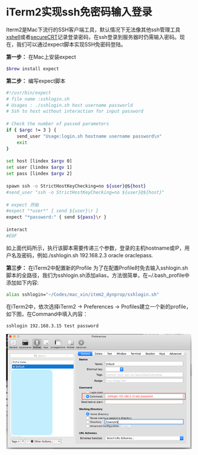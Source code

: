 # iTerm2实现ssh免密码输入登录
Iterm2是Mac下流行的SSH客户端工具，默认情况下无法像其他ssh管理工具[xshell](https://www.netsarang.com/products/xsh_overview.html)或者[secureCRT](https://www.vandyke.com/products/securecrt/)记录登录密码，在ssh登录到服务器时仍需输入密码。现在，我们可以通过expect脚本实现SSH免密码登陆。

**第一步：**  在Mac上安装expect
```bash
$brew install expect
```

**第二步：** 编写expect脚本
```bash
#!/usr/bin/expect
# file name :sshlogin.sh
# Usages : ./sshlogin.sh host username passworld
# Ssh to host without interaction for input password

# Check the number of passed parameters
if { $argc != 3 } {
    send_user "Usage:login.sh hostname username password\n"
    exit
}

set host [lindex $argv 0]
set user [lindex $argv 1]
set pass [lindex $argv 2]

spawn ssh -o StrictHostKeyChecking=no ${user}@${host}
#send_user "ssh -o StrictHostKeyChecking=no ${user}@${host}"

# expect 开始
#expect "*user*" { send ${user}\r }
expect "*password:" { send ${pass}\r }

interact
#EOF
```

如上面代码所示，执行该脚本需要传递三个参数，登录的主机hostname或IP，用户名及密码，例如./sshlogin.sh 192.168.2.3 oracle oraclepass.

**第三步：** 在iTerm2中配置新的Profile
为了在配置Profile时免去输入sshlogin.sh脚本的全路径，我们为sshlogin.sh添加alias，方法很简单，在~/.bash_profile中添加如下内容:

```bash
alias sshlogin="~/Codes/mac_xin/item2_dynprop/sshlogin.sh"
```

在iTerm2中，依次选择iTerm2 -> Preferences -> Profiles建立一个新的profile，如下图，在Command中填入内容：
```bash
sshlogin 192.168.3.15 test password
```

![MacDown Screenshot](./images/iTerm2_profile.png)


